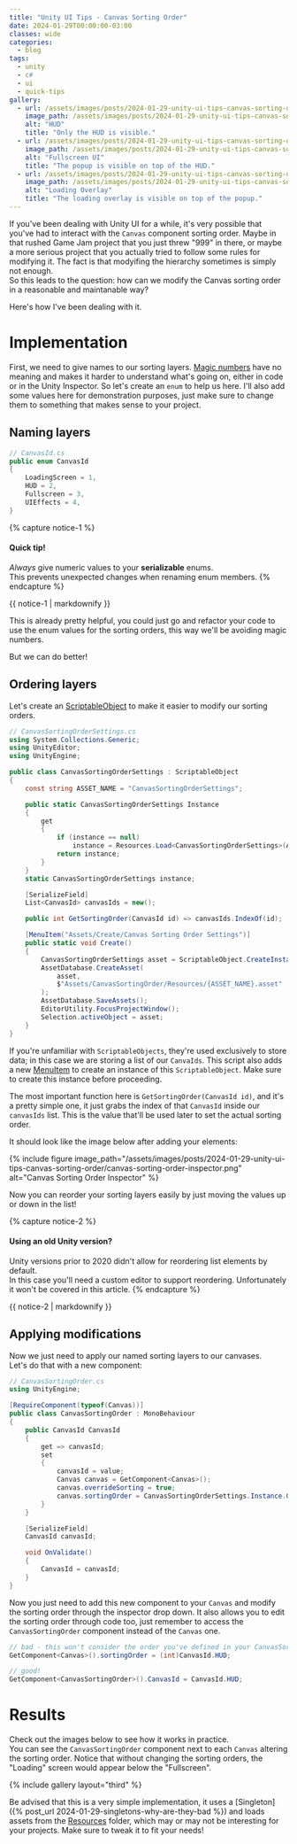 ```yaml
---
title: "Unity UI Tips - Canvas Sorting Order"
date: 2024-01-29T00:00:00-03:00
classes: wide
categories:
  - blog
tags:
  - unity
  - c#
  - ui
  - quick-tips
gallery:
  - url: /assets/images/posts/2024-01-29-unity-ui-tips-canvas-sorting-order/hud.png
    image_path: /assets/images/posts/2024-01-29-unity-ui-tips-canvas-sorting-order/hud.png
    alt: "HUD"
    title: "Only the HUD is visible."
  - url: /assets/images/posts/2024-01-29-unity-ui-tips-canvas-sorting-order/fullscreen.png
    image_path: /assets/images/posts/2024-01-29-unity-ui-tips-canvas-sorting-order/fullscreen.png
    alt: "Fullscreen UI"
    title: "The popup is visible on top of the HUD."
  - url: /assets/images/posts/2024-01-29-unity-ui-tips-canvas-sorting-order/loading.png
    image_path: /assets/images/posts/2024-01-29-unity-ui-tips-canvas-sorting-order/loading.png
    alt: "Loading Overlay"
    title: "The loading overlay is visible on top of the popup."
---
```


If you've been dealing with Unity UI for a while, it's very possible that you've had to interact with the `Canvas` component sorting order. Maybe in that rushed Game Jam project that you just threw "999" in there, or maybe a more serious project that you actually tried to follow some rules for modifying it. The fact is that modyifing the hierarchy sometimes is simply not enough.  
So this leads to the question: how can we modify the Canvas sorting order in a reasonable and maintanable way? 

Here's how I've been dealing with it.

# Implementation

First, we need to give names to our sorting layers. [Magic numbers](https://en.wikipedia.org/wiki/Magic_number_(programming)) have no meaning and makes it harder to understand what's going on, either in code or in the Unity Inspector.
So let's create an `enum` to help us here. I'll also add some values here for demonstration purposes, just make sure to change them to something that makes sense to your project.

## Naming layers

```csharp
// CanvasId.cs
public enum CanvasId
{
    LoadingScreen = 1,
    HUD = 2,
    Fullscreen = 3,
    UIEffects = 4,
}
```
{% capture notice-1 %}
#### Quick tip!
*Always* give numeric values to your **serializable** enums.  
This prevents unexpected changes when renaming enum members.
{% endcapture %}
<div class="notice--warning">{{ notice-1 | markdownify }}</div>

This is already pretty helpful, you could just go and refactor your code to use the enum values for the sorting orders, this way we'll be avoiding magic numbers.

But we can do better!  

## Ordering layers

Let's create an [ScriptableObject](https://learn.unity.com/tutorial/introduction-to-scriptable-objects#) to make it easier to modify our sorting orders.
```csharp
// CanvasSortingOrderSettings.cs
using System.Collections.Generic;
using UnityEditor;
using UnityEngine;

public class CanvasSortingOrderSettings : ScriptableObject
{
    const string ASSET_NAME = "CanvasSortingOrderSettings";

    public static CanvasSortingOrderSettings Instance
    {
        get
        {
            if (instance == null)
                instance = Resources.Load<CanvasSortingOrderSettings>(ASSET_NAME);
            return instance;
        }
    }
    static CanvasSortingOrderSettings instance;

    [SerializeField]
    List<CanvasId> canvasIds = new();

    public int GetSortingOrder(CanvasId id) => canvasIds.IndexOf(id);

    [MenuItem("Assets/Create/Canvas Sorting Order Settings")]
    public static void Create()
    {
        CanvasSortingOrderSettings asset = ScriptableObject.CreateInstance<CanvasSortingOrderSettings>();
        AssetDatabase.CreateAsset(
            asset,
            $"Assets/CanvasSortingOrder/Resources/{ASSET_NAME}.asset"
        );
        AssetDatabase.SaveAssets();
        EditorUtility.FocusProjectWindow();
        Selection.activeObject = asset;
    }
}
```

If you're unfamiliar with `ScriptableObjects`, they're used exclusively to store data; in this case we are storing a list of our `CanvaIds`.
This script also adds a new [MenuItem](https://docs.unity3d.com/ScriptReference/MenuItem.html) to create an instance of this `ScriptableObject`. Make sure to create this instance before proceeding. 

The most important function here is `GetSortingOrder(CanvasId id)`, and it's a pretty simple one, it just grabs the index of that `CanvasId` inside our `canvasIds` list. This is the value that'll be used later to set the actual sorting order.

It should look like the image below after adding your elements:

{% include figure image_path="/assets/images/posts/2024-01-29-unity-ui-tips-canvas-sorting-order/canvas-sorting-order-inspector.png" alt="Canvas Sorting Order Inspector" %}

Now you can reorder your sorting layers easily by just moving the values up or down in the list!  

{% capture notice-2 %}
#### Using an old Unity version?
Unity versions prior to 2020 didn't allow for reordering list elements by default.  
In this case you'll need a custom editor to support reordering. Unfortunately it won't be covered in this article.
{% endcapture %}
<div class="notice--danger">{{ notice-2 | markdownify }}</div>

## Applying modifications

Now we just need to apply our named sorting layers to our canvases.  
Let's do that with a new component:

```csharp
// CanvasSortingOrder.cs
using UnityEngine;

[RequireComponent(typeof(Canvas))]
public class CanvasSortingOrder : MonoBehaviour
{
    public CanvasId CanvasId
    {
        get => canvasId;
        set
        {
            canvasId = value;
            Canvas canvas = GetComponent<Canvas>();
            canvas.overrideSorting = true;
            canvas.sortingOrder = CanvasSortingOrderSettings.Instance.GetSortingOrder(canvasId);
        }
    }

    [SerializeField]
    CanvasId canvasId;

    void OnValidate()
    {
        CanvasId = canvasId;
    }
}
```

Now you just need to add this new component to your `Canvas` and modify the sorting order through the inspector drop down. It also allows you to edit the sorting order through code too, just remember to access the `CanvasSortingOrder` component instead of the `Canvas` one.

```csharp
// bad - this won't consider the order you've defined in your CanvasSortingOrderSettings.
GetComponent<Canvas>().sortingOrder = (int)CanvasId.HUD;

// good!
GetComponent<CanvasSortingOrder>().CanvasId = CanvasId.HUD;
```

# Results 
Check out the images below to see how it works in practice.  
You can see the `CanvasSortingOrder` component next to each `Canvas` altering the sorting order. Notice that without changing the sorting orders, the "Loading" screen would appear below the "Fullscreen".

{% include gallery layout="third" %}

Be advised that this is a very simple implementation, it uses a [Singleton]({% post_url 2024-01-29-singletons-why-are-they-bad %}) and loads assets from the [Resources](https://docs.unity3d.com/ScriptReference/Resources.html) folder, which may or may not be interesting for your projects. Make sure to tweak it to fit your needs!  
